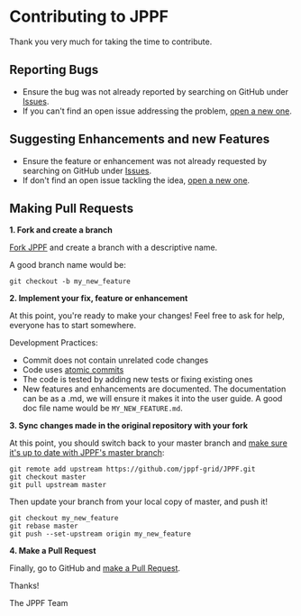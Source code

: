 # Contributing to JPPF

Thank you very much for taking the time to contribute.

## Reporting Bugs

* Ensure the bug was not already reported by searching on GitHub under [Issues](https://github.com/jppf-grid/JPPF/issues).
* If you can't find an open issue addressing the problem, [open a new one](https://github.com/jppf-grid/JPPF/issues/new/choose).

## Suggesting Enhancements and new Features

* Ensure the feature or enhancement was not already requested by searching on GitHub under [Issues](https://github.com/jppf-grid/JPPF/issues).
* If don't find an open issue tackling the idea, [open a new one](https://github.com/jppf-grid/JPPF/issues/new/choose).

## Making Pull Requests

**1. Fork and create a branch**

[Fork JPPF](https://help.github.com/articles/fork-a-repo/) and create a branch with a descriptive name.

A good branch name would be:
```
git checkout -b my_new_feature
```

**2. Implement your fix, feature or enhancement**

At this point, you're ready to make your changes! Feel free to ask for help, everyone has to start somewhere.

Development Practices:

* Commit does not contain unrelated code changes
* Code uses [atomic commits](https://www.freshconsulting.com/atomic-commits/)
* The code is tested by adding new tests or fixing existing ones
* New features and enhancements are documented. The documentation can be as a .md, we will ensure it makes it into the user guide. A good doc file name would be `MY_NEW_FEATURE.md`.

**3. Sync changes made in the original repository with your fork**

At this point, you should switch back to your master branch and [make sure it's up to date with JPPF's master branch](https://help.github.com/articles/configuring-a-remote-for-a-fork/):

```
git remote add upstream https://github.com/jppf-grid/JPPF.git
git checkout master
git pull upstream master
```

Then update your branch from your local copy of master, and push it!

```
git checkout my_new_feature
git rebase master
git push --set-upstream origin my_new_feature
```

**4. Make a Pull Request** 

Finally, go to GitHub and [make a Pull Request](https://help.github.com/articles/creating-a-pull-request-from-a-fork/).


Thanks!

The JPPF Team
